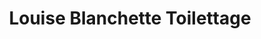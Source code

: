 ---
title: "Louise Blanchette Toilettage"
url: /sherbrooke/louise-blanchette-toilettage/
shop: Tiersalon
---